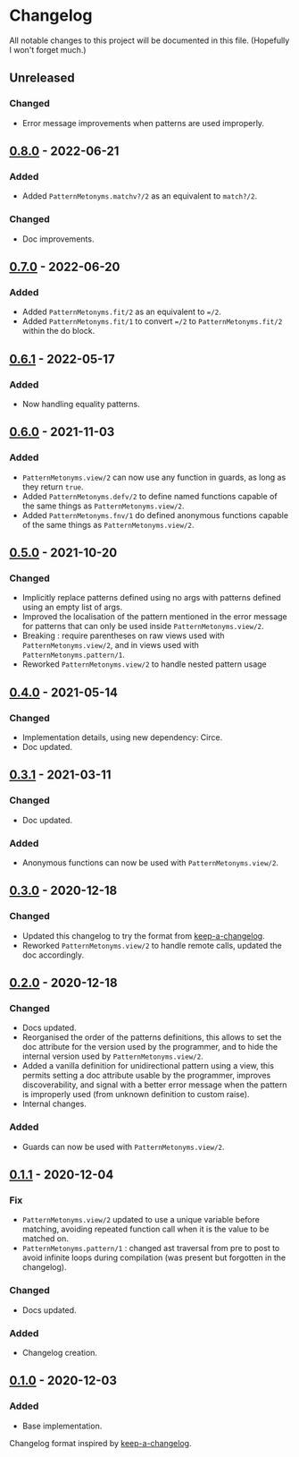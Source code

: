 # Changelog

All notable changes to this project will be documented in this file. (Hopefully I won't forget much.)

## Unreleased

### Changed

- Error message improvements when patterns are used improperly.

## [0.8.0] - 2022-06-21

### Added

- Added `PatternMetonyms.matchv?/2` as an equivalent to `match?/2`.

### Changed

- Doc improvements.

## [0.7.0] - 2022-06-20

### Added

- Added `PatternMetonyms.fit/2` as an equivalent to `=/2`.
- Added `PatternMetonyms.fit/1` to convert `=/2` to `PatternMetonyms.fit/2` within the do block.

## [0.6.1] - 2022-05-17

### Added

- Now handling equality patterns.

## [0.6.0] - 2021-11-03

### Added

- `PatternMetonyms.view/2` can now use any function in guards, as long as they return `true`.
- Added `PatternMetonyms.defv/2` to define named functions capable of the same things as `PatternMetonyms.view/2`.
- Added `PatternMetonyms.fnv/1` do defined anonymous functions capable of the same things as `PatternMetonyms.view/2`.

## [0.5.0] - 2021-10-20

### Changed

- Implicitly replace patterns defined using no args with patterns defined using an empty list of args.
- Improved the localisation of the pattern mentioned in the error message for patterns that can only be used inside `PatternMetonyms.view/2`.
- Breaking : require parentheses on raw views used with `PatternMetonyms.view/2`, and in views used with `PatternMetonyms.pattern/1`.
- Reworked `PatternMetonyms.view/2` to handle nested pattern usage

## [0.4.0] - 2021-05-14

### Changed

- Implementation details, using new dependency: Circe.
- Doc updated.

## [0.3.1] - 2021-03-11

### Changed

- Doc updated.

### Added

- Anonymous functions can now be used with `PatternMetonyms.view/2`.

## [0.3.0] - 2020-12-18

### Changed

- Updated this changelog to try the format from [keep-a-changelog].
- Reworked `PatternMetonyms.view/2` to handle remote calls, updated the doc accordingly.

## [0.2.0] - 2020-12-18


### Changed

- Docs updated.
- Reorganised the order of the patterns definitions, this allows to set the doc attribute for the version used by the programmer, and to hide the internal version used by `PatternMetonyms.view/2`.
- Added a vanilla definition for unidirectional pattern using a view, this permits setting a doc attribute usable by the programmer, improves discoverability, and signal with a better error message when the pattern is improperly used (from unknown definition to custom raise).
- Internal changes.

### Added

- Guards can now be used with `PatternMetonyms.view/2`.

## [0.1.1] - 2020-12-04

### Fix

- `PatternMetonyms.view/2` updated to use a unique variable before matching, avoiding repeated function call when it is the value to be matched on.
- `PatternMetonyms.pattern/1` : changed ast traversal from pre to post to avoid infinite loops during compilation (was present but forgotten in the changelog).

### Changed

- Docs updated.

### Added

- Changelog creation.

## [0.1.0] - 2020-12-03

### Added
* Base implementation.

Changelog format inspired by [keep-a-changelog].

[keep-a-changelog]: https://github.com/olivierlacan/keep-a-changelog
[unreleased]: https://github.com/shakadak/pattern_metonyms/compare/v0.8.0...HEAD
[0.8.0]: https://github.com/shakadak/pattern_metonyms/compare/v0.7.0...v0.8.0
[0.7.0]: https://github.com/shakadak/pattern_metonyms/compare/v0.6.1...v0.7.0
[0.6.1]: https://github.com/shakadak/pattern_metonyms/compare/v0.6.0...v0.6.1
[0.6.0]: https://github.com/shakadak/pattern_metonyms/compare/v0.5.0...v0.6.0
[0.5.0]: https://github.com/shakadak/pattern_metonyms/compare/v0.4.0...v0.5.0
[0.4.0]: https://github.com/shakadak/pattern_metonyms/compare/v0.3.1...v0.4.0
[0.3.1]: https://github.com/shakadak/pattern_metonyms/compare/v0.3.0...v0.3.1
[0.3.0]: https://github.com/shakadak/pattern_metonyms/compare/v0.2.0...v0.3.0
[0.2.0]: https://github.com/shakadak/pattern_metonyms/compare/v0.1.1...v0.2.0
[0.1.1]: https://github.com/shakadak/pattern_metonyms/compare/v0.1.0...v0.1.1
[0.1.0]: https://github.com/shakadak/pattern_metonyms/compare/b1810a9...v0.1.0
